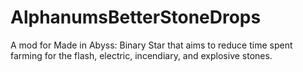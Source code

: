 # AlphanumsBetterStoneDrops
A mod for Made in Abyss: Binary Star that aims to reduce time spent farming for the flash, electric, incendiary, and explosive stones.
